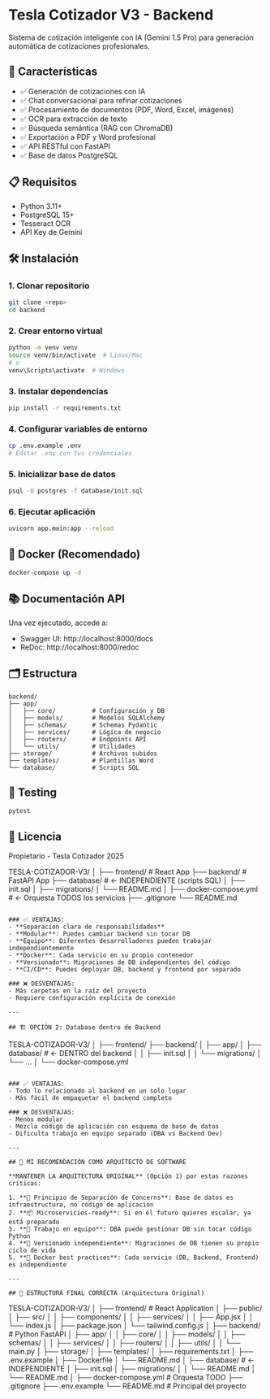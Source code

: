 # Tesla Cotizador V3 - Backend

Sistema de cotización inteligente con IA (Gemini 1.5 Pro) para generación automática de cotizaciones profesionales.

## 🚀 Características

- ✅ Generación de cotizaciones con IA
- ✅ Chat conversacional para refinar cotizaciones
- ✅ Procesamiento de documentos (PDF, Word, Excel, imágenes)
- ✅ OCR para extracción de texto
- ✅ Búsqueda semántica (RAG con ChromaDB)
- ✅ Exportación a PDF y Word profesional
- ✅ API RESTful con FastAPI
- ✅ Base de datos PostgreSQL

## 📋 Requisitos

- Python 3.11+
- PostgreSQL 15+
- Tesseract OCR
- API Key de Gemini

## 🛠️ Instalación

### 1. Clonar repositorio
```bash
git clone <repo>
cd backend
```

### 2. Crear entorno virtual
```bash
python -m venv venv
source venv/bin/activate  # Linux/Mac
# o
venv\Scripts\activate  # Windows
```

### 3. Instalar dependencias
```bash
pip install -r requirements.txt
```

### 4. Configurar variables de entorno
```bash
cp .env.example .env
# Editar .env con tus credenciales
```

### 5. Inicializar base de datos
```bash
psql -U postgres -f database/init.sql
```

### 6. Ejecutar aplicación
```bash
uvicorn app.main:app --reload
```

## 🐳 Docker (Recomendado)
```bash
docker-compose up -d
```

## 📚 Documentación API

Una vez ejecutado, accede a:
- Swagger UI: http://localhost:8000/docs
- ReDoc: http://localhost:8000/redoc

## 🗂️ Estructura
```
backend/
├── app/
│   ├── core/          # Configuración y DB
│   ├── models/        # Modelos SQLAlchemy
│   ├── schemas/       # Schemas Pydantic
│   ├── services/      # Lógica de negocio
│   ├── routers/       # Endpoints API
│   └── utils/         # Utilidades
├── storage/           # Archivos subidos
├── templates/         # Plantillas Word
└── database/          # Scripts SQL
```

## 🧪 Testing
```bash
pytest
```

## 📝 Licencia

Propietario - Tesla Cotizador 2025





TESLA-COTIZADOR-V3/
│
├── frontend/              # React App
├── backend/               # FastAPI App
├── database/              # ← INDEPENDIENTE (scripts SQL)
│   ├── init.sql
│   ├── migrations/
│   └── README.md
│
├── docker-compose.yml     # ← Orquesta TODOS los servicios
├── .gitignore
└── README.md
```

### ✅ VENTAJAS:
- **Separación clara de responsabilidades**
- **Modular**: Puedes cambiar backend sin tocar DB
- **Equipo**: Diferentes desarrolladores pueden trabajar independientemente
- **Docker**: Cada servicio en su propio contenedor
- **Versionado**: Migraciones de DB independientes del código
- **CI/CD**: Puedes deployar DB, backend y frontend por separado

### ❌ DESVENTAJAS:
- Más carpetas en la raíz del proyecto
- Requiere configuración explícita de conexión

---

## 🏗️ OPCIÓN 2: Database dentro de Backend
```
TESLA-COTIZADOR-V3/
│
├── frontend/
├── backend/
│   ├── app/
│   ├── database/          # ← DENTRO del backend
│   │   ├── init.sql
│   │   └── migrations/
│   └── ...
│
└── docker-compose.yml
```

### ✅ VENTAJAS:
- Todo lo relacionado al backend en un solo lugar
- Más fácil de empaquetar el backend completo

### ❌ DESVENTAJAS:
- Menos modular
- Mezcla código de aplicación con esquema de base de datos
- Dificulta trabajo en equipo separado (DBA vs Backend Dev)

---

## 🎯 MI RECOMENDACIÓN COMO ARQUITECTO DE SOFTWARE

**MANTENER LA ARQUITECTURA ORIGINAL** (Opción 1) por estas razones críticas:

1. **🔐 Principio de Separación de Concerns**: Base de datos es infraestructura, no código de aplicación
2. **📦 Microservicios-ready**: Si en el futuro quieres escalar, ya está preparado
3. **👥 Trabajo en equipo**: DBA puede gestionar DB sin tocar código Python
4. **🔄 Versionado independiente**: Migraciones de DB tienen su propio ciclo de vida
5. **🐳 Docker best practices**: Cada servicio (DB, Backend, Frontend) es independiente

---

## 📁 ESTRUCTURA FINAL CORRECTA (Arquitectura Original)
```
TESLA-COTIZADOR-V3/
│
├── frontend/                          # React Application
│   ├── public/
│   ├── src/
│   │   ├── components/
│   │   ├── services/
│   │   ├── App.jsx
│   │   └── index.js
│   ├── package.json
│   └── tailwind.config.js
│
├── backend/                           # Python FastAPI
│   ├── app/
│   │   ├── core/
│   │   ├── models/
│   │   ├── schemas/
│   │   ├── services/
│   │   ├── routers/
│   │   ├── utils/
│   │   └── main.py
│   ├── storage/
│   ├── templates/
│   ├── requirements.txt
│   ├── .env.example
│   ├── Dockerfile
│   └── README.md
│
├── database/                          # ← INDEPENDIENTE
│   ├── init.sql
│   ├── migrations/
│   │   └── README.md
│   └── README.md
│
├── docker-compose.yml                 # Orquesta TODO
├── .gitignore
├── .env.example
└── README.md                          # Principal del proyecto
